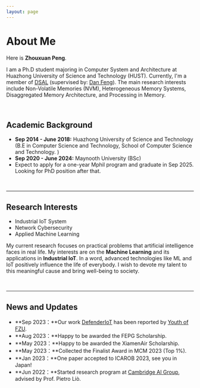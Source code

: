 ```yaml
---
layout: page
---
```


# About Me

<!-- <img src="https://caihanlin.com/caihanlin.jpg" class="floatpic" width="360" height="480"> -->

Here is **Zhouxuan Peng**.

I am a Ph.D student majoring in Computer System and Architecture at Huazhong University of Science and Technology (HUST). Currently, I'm a member of [DSAL](http://stlab.wnlo.hust.edu.cn/index.jsp) (supervised by: [Dan Feng](http://faculty.hust.edu.cn/dfeng/zh_CN/index.htm)). The main research interests include Non-Volatile Memories (NVM), Heterogeneous Memory Systems, Disaggregated Memory Architecture, and Processing in Memory. 

<br>

## Academic Background

- **Sep 2014 - June 2018:** Huazhong University of Science and Technology (B.E in Computer Science and Technology, School of Computer Science and Technology.  )
- **Sep 2020 - June 2024:** Maynooth University (BSc)
- Expect to apply for a one-year Mphil program and graduate in Sep 2025. Looking for PhD position after that.

<br>

---

## Research Interests

- Industrial IoT System
- Network Cybersecurity
- Applied Machine Learning

My current research focuses on practical problems that artificial intelligence faces in real life. My interests are on the **Machine Learning** and its applications in **Industrial IoT**. In a word, advanced technologies like ML and IoT positively influence the life of everybody.  I wish to devote my talent to this meaningful cause and bring well-being to society.

<br>

---

## News and Updates

- **Sep 2023：**Our work [DefenderIoT](https://fzuiot.site/) has been reported by [Youth of FZU](https://mp.weixin.qq.com/s/MF2NJQtEHsVwsm8Ym-l7Gg).
- **Aug 2023：**Happy to be awarded the FEPG Scholarship.
- **May 2023：**Happy to be awarded the XiamenAir Scholarship.
- **May 2023：**Collected the Finalist Award in MCM 2023 (Top 1%).
- **Jan 2023：**One paper accepted to ICAROB 2023, see you in Japan!
- **Jun 2022：**Started research program at [Cambridge AI Group](https://www.cl.cam.ac.uk/research/ai/), advised by Prof. Pietro Liò.

<br>